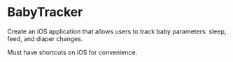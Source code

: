 # BabyTracker

Create an iOS application that allows users to track baby parameters: sleep, feed, and diaper changes.

Must have shortcuts on iOS for convenience.
